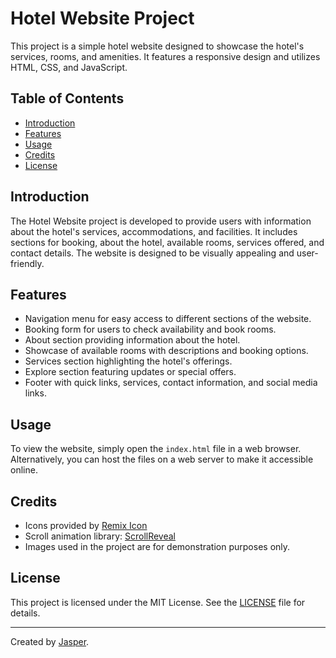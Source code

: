 # Hotel Website Project

This project is a simple hotel website designed to showcase the hotel's services, rooms, and amenities. It features a responsive design and utilizes HTML, CSS, and JavaScript.

## Table of Contents
- [Introduction](#introduction)
- [Features](#features)
- [Usage](#usage)
- [Credits](#credits)
- [License](#license)

## Introduction
The Hotel Website project is developed to provide users with information about the hotel's services, accommodations, and facilities. It includes sections for booking, about the hotel, available rooms, services offered, and contact details. The website is designed to be visually appealing and user-friendly.

## Features
- Navigation menu for easy access to different sections of the website.
- Booking form for users to check availability and book rooms.
- About section providing information about the hotel.
- Showcase of available rooms with descriptions and booking options.
- Services section highlighting the hotel's offerings.
- Explore section featuring updates or special offers.
- Footer with quick links, services, contact information, and social media links.

## Usage
To view the website, simply open the `index.html` file in a web browser. Alternatively, you can host the files on a web server to make it accessible online.

## Credits
- Icons provided by [Remix Icon](https://remixicon.com/)
- Scroll animation library: [ScrollReveal](https://scrollrevealjs.org/)
- Images used in the project are for demonstration purposes only.

## License
This project is licensed under the MIT License. See the [LICENSE](LICENSE) file for details.

---
Created by [Jasper](https://jaspermunene.github.io/hotel/).